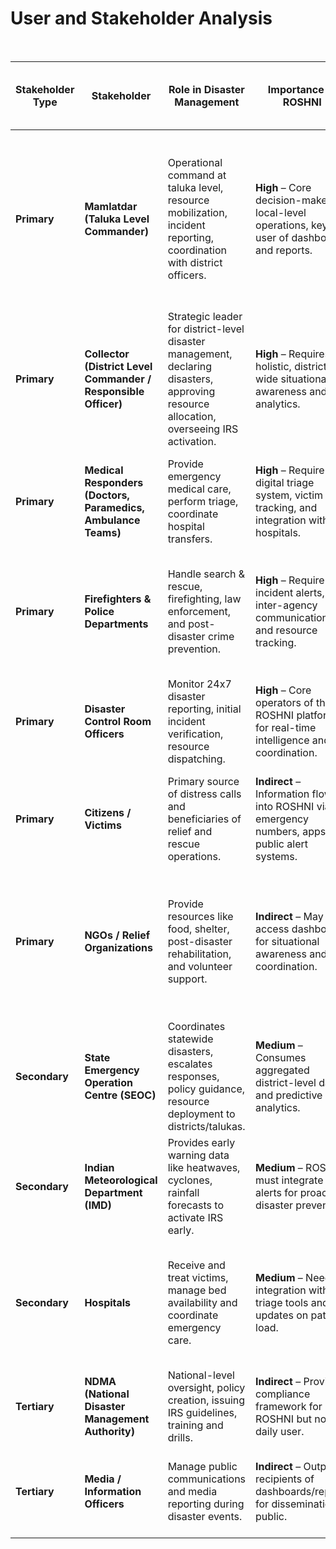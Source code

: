 # **User and Stakeholder Analysis**

<br>

| **Stakeholder Type** | **Stakeholder**                                                | **Role in Disaster Management**                                                                                                         | **Importance to ROSHNI**                                                                                | **How Identified (Interviews / Document Analysis)**                                                                                                               |
| -------------------- | -------------------------------------------------------------- | --------------------------------------------------------------------------------------------------------------------------------------- | ------------------------------------------------------------------------------------------------------- | ----------------------------------------------------------------------------------------------------------------------------------------------------------------- |
| **Primary**          | **Mamlatdar (Taluka Level Commander)**                         | Operational command at taluka level, resource mobilization, incident reporting, coordination with district officers.                    | **High** – Core decision-maker for local-level operations, key user of dashboards and reports.          | Mentioned by **Piyush Ramteke** and **Heena Chanpa**; supported by **IRS guidelines** as the local **Incident Commander (IC)** role at taluka/sub-division level. |
| **Primary**          | **Collector (District Level Commander / Responsible Officer)** | Strategic leader for district-level disaster management, declaring disasters, approving resource allocation, overseeing IRS activation. | **High** – Requires holistic, district-wide situational awareness and analytics.                        | Highlighted by **Piyush Ramteke** and IRS guidelines as **Responsible Officer (RO)** for district-level activation and management.                                |
| **Primary**          | **Medical Responders (Doctors, Paramedics, Ambulance Teams)**  | Provide emergency medical care, perform triage, coordinate hospital transfers.                                                          | **High** – Require digital triage system, victim tracking, and integration with hospitals.              | From **Dr. Hardik Gohil’s** interview and IRS reference to health services as supporting agencies.                                                                |
| **Primary**          | **Firefighters & Police Departments**                          | Handle search & rescue, firefighting, law enforcement, and post-disaster crime prevention.                                              | **High** – Require incident alerts, inter-agency communication, and resource tracking.                  | Mentioned by **Piyush Ramteke**; reinforced in IRS as part of Operations Section and supporting agencies.                                                         |
| **Primary**          | **Disaster Control Room Officers**                             | Monitor 24x7 disaster reporting, initial incident verification, resource dispatching.                                                   | **High** – Core operators of the ROSHNI platform for real-time intelligence and coordination.           | Identified in **Heena Chanpa’s** interview about 24x7 control rooms and mock drills.                                                                              |
| **Primary**          | **Citizens / Victims**                                         | Primary source of distress calls and beneficiaries of relief and rescue operations.                                                     | **Indirect** – Information flows into ROSHNI via emergency numbers, apps, or public alert systems.      | Indentified through **Interviews** and **Brainstorming** sessions    |
| **Primary**          | **NGOs / Relief Organizations**                                | Provide resources like food, shelter, post-disaster rehabilitation, and volunteer support.                                              | **Indirect** – May access dashboards for situational awareness and coordination.                        | Identified through **IRS guidelines** under “supporting agencies” and **Piyush Ramteke’s** interview about post-disaster needs.                                   |
| **Secondary**        | **State Emergency Operation Centre (SEOC)**                    | Coordinates statewide disasters, escalates responses, policy guidance, resource deployment to districts/talukas.                        | **Medium** – Consumes aggregated district-level data and predictive analytics.                          | Mentioned by **Heena Chanpa**; aligns with IRS structure for state-level coordination.                                                                            |
| **Secondary**        | **Indian Meteorological Department (IMD)**                     | Provides early warning data like heatwaves, cyclones, rainfall forecasts to activate IRS early.                                         | **Medium** – ROSHNI must integrate IMD alerts for proactive disaster prevention.                        | From **Piyush Ramteke’s** insights and IRS emphasis on early warning data for preparedness.                                                                       |
| **Secondary**        | **Hospitals**                                                  | Receive and treat victims, manage bed availability and coordinate emergency care.                                                       | **Medium** – Need integration with triage tools and live updates on patient load.                       | From **Dr. Hardik Gohil’s** interview; IRS includes hospitals as part of health services under Operations Section.                                                |
| **Tertiary**         | **NDMA (National Disaster Management Authority)**              | National-level oversight, policy creation, issuing IRS guidelines, training and drills.                                                 | **Indirect** – Provides compliance framework for ROSHNI but not a daily user.                           | Documented as top-level authority in **IRS guidelines**.                                                                                                          |
| **Tertiary**         | **Media / Information Officers**                               | Manage public communications and media reporting during disaster events.                                                                | **Indirect** – Output recipients of dashboards/reports for dissemination to public.                     | Identified from **IRS guidelines** as part of Incident Commander's staff.                                                                                         |
